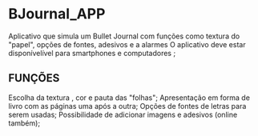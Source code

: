 # BJournal_APP
Aplicativo que simula um Bullet Journal com funções como textura do "papel", opções de fontes, adesivos e a alarmes
O aplicativo deve estar disponívelível para smartphones e computadores ;
## FUNÇÕES 
Escolha da textura , cor e pauta das "folhas";
Apresentação em forma de livro com as páginas uma após a outra;
Opções de fontes de letras para serem usadas;
Possibilidade de adicionar imagens e adesivos (online também);
